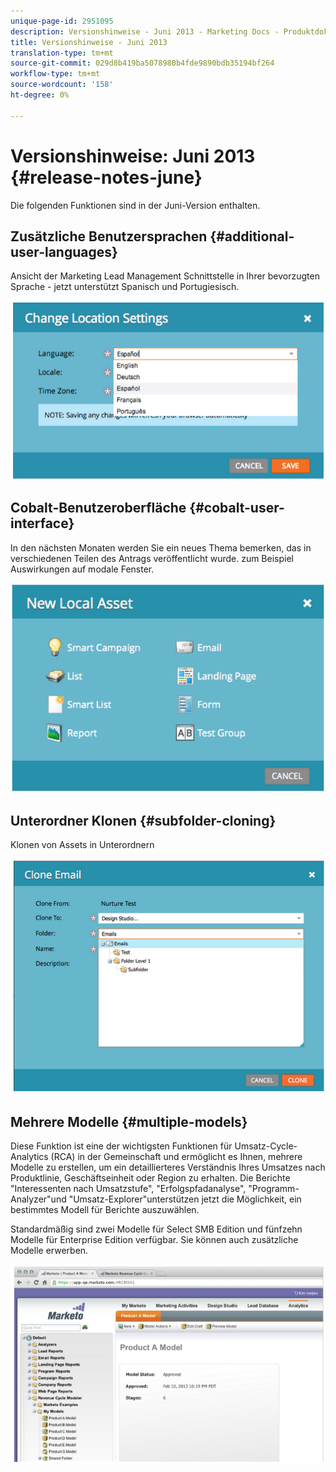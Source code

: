 ```yaml
---
unique-page-id: 2951095
description: Versionshinweise - Juni 2013 - Marketing Docs - Produktdokumentation
title: Versionshinweise - Juni 2013
translation-type: tm+mt
source-git-commit: 029d8b419ba5078980b4fde9890bdb35194bf264
workflow-type: tm+mt
source-wordcount: '158'
ht-degree: 0%

---
```



# Versionshinweise: Juni 2013 {#release-notes-june}

Die folgenden Funktionen sind in der Juni-Version enthalten.

## Zusätzliche Benutzersprachen {#additional-user-languages}

Ansicht der Marketing Lead Management Schnittstelle in Ihrer bevorzugten Sprache - jetzt unterstützt Spanisch und Portugiesisch.

![](assets/image2014-9-22-16-3a25-3a54.png)

## Cobalt-Benutzeroberfläche {#cobalt-user-interface}

In den nächsten Monaten werden Sie ein neues Thema bemerken, das in verschiedenen Teilen des Antrags veröffentlicht wurde. zum Beispiel Auswirkungen auf modale Fenster.

![](assets/image2014-9-22-16-3a26-3a8.png)

## Unterordner Klonen {#subfolder-cloning}

Klonen von Assets in Unterordnern

![](assets/image2014-9-22-16-3a26-3a25.png)

## Mehrere Modelle {#multiple-models}

Diese Funktion ist eine der wichtigsten Funktionen für Umsatz-Cycle-Analytics (RCA) in der Gemeinschaft und ermöglicht es Ihnen, mehrere Modelle zu erstellen, um ein detaillierteres Verständnis Ihres Umsatzes nach Produktlinie, Geschäftseinheit oder Region zu erhalten. Die Berichte &quot;Interessenten nach Umsatzstufe&quot;, &quot;Erfolgspfadanalyse&quot;, &quot;Programm-Analyzer&quot;und &quot;Umsatz-Explorer&quot;unterstützen jetzt die Möglichkeit, ein bestimmtes Modell für Berichte auszuwählen.

Standardmäßig sind zwei Modelle für Select SMB Edition und fünfzehn Modelle für Enterprise Edition verfügbar. Sie können auch zusätzliche Modelle erwerben.

![](assets/image2014-9-22-16-3a26-3a59.png)
